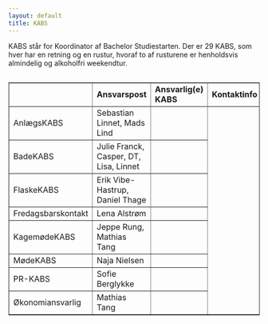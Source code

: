 ```yaml
---
layout: default
title: KABS
---
```


<p>KABS står for Koordinator af Bachelor Studiestarten. Der er 29 KABS, som hver har en retning og en rustur, hvoraf to af rusturene er henholdsvis almindelig og alkoholfri weekendtur.</p>

<p>
<div style="overflow-x:auto;">
<table border="1">
<td background-color:(214,36,36,1);>
<td><b>Ansvarspost</b></td>
<td><b>Ansvarlig(e) KABS</b></td>
<td><b>Kontaktinfo</b></td>
</td>
<tr>
<td>AnlægsKABS</td>
<td>Sebastian Linnet, Mads Lind</td>
<td></td>
</tr>
<tr>
<td>BadeKABS</td>
<td>Julie Franck, Casper, DT, Lisa, Linnet</td>
<td></td>
</tr>
<tr>
<td>FlaskeKABS</td>
<td>Erik Vibe-Hastrup, Daniel Thage</td>
<td></td>
</tr>
<tr>
<td>Fredagsbarskontakt</td>
<td>Lena Alstrøm</td>
<td></td>
</tr>
<tr>
<td>KagemødeKABS</td>
<td>Jeppe Rung, Mathias Tang</td>
<td></td>
</tr>
<tr>
<td>MødeKABS</td>
<td>Naja Nielsen</td>
<td></td>
</tr>
<tr>
<td>PR-KABS</td>
<td>Sofie Berglykke</td>
<td></td>
</tr>
<tr>
<td>Økonomiansvarlig</td>
<td>Mathias Tang</td>
<td></td>
</tr>
</table>
</div>
</p>